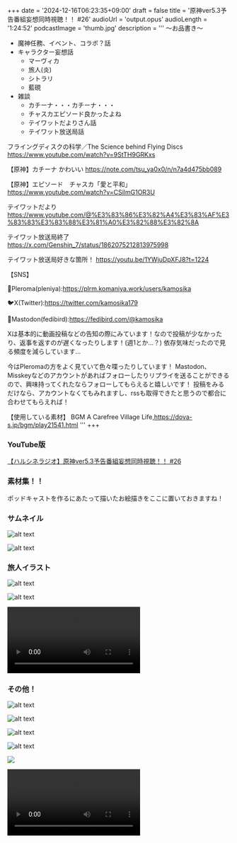 +++
date = '2024-12-16T06:23:35+09:00'
draft = false
title = '原神ver5.3予告番組妄想同時視聴！！ #26'
audioUrl = 'output.opus'
audioLength = '1:24:52'
podcastImage = 'thumb.jpg'
description = '''
～お品書き～
- 魔神任務、イベント、コラボ？話
- キャラクター妄想話
    - マーヴィカ
    - 旅人(炎)
    - シトラリ
    - 藍硯
- 雑談
    - カチーナ・・・カチーナ・・・
    - チャスカエピソード良かったよね
    - テイワットだよりさん話
    - テイワット放送局話

フライングディスクの科学／The Science behind Flying Discs
https://www.youtube.com/watch?v=9StTH9GRKxs

【原神】カチーナ かわいい
https://note.com/tsu_ya0x0/n/n7a4d475bb089

【原神】エピソード　チャスカ「愛と平和」
https://www.youtube.com/watch?v=CSilmG1OR3U

テイワットだより
https://www.youtube.com/@%E3%83%86%E3%82%A4%E3%83%AF%E3%83%83%E3%83%88%E3%81%A0%E3%82%88%E3%82%8A

テイワット放送局終了
https://x.com/Genshin_7/status/1862075212813975998

テイワット放送局好きな箇所！
https://youtu.be/1YWjuDpXFJ8?t=1224

【SNS】

🪻Pleroma(pleniya):https://plrm.komaniya.work/users/kamosika

🐦X(Twitter):https://twitter.com/kamosika179 

🐘Mastodon(fedibird):https://fedibird.com/@kamosika

Xは基本的に動画投稿などの告知の際にみています！なので投稿が少なかったり、返事を返すのが遅くなったりします！(週1とか…？)
依存気味だったので見る頻度を減らしています…

今はPleromaの方をよく見ていて色々喋ったりしています！
Mastodon、Misskeyなどのアカウントがあればフォローしたりリプライを送ることができるので、興味持ってくれたならフォローしてもらえると嬉しいです！
投稿をみるだけなら、アカウントなくてもみれますし、rssも取得できたと思うので都合に合わせてもらえれば！

【使用している素材】
BGM
A Carefree Village Life,https://dova-s.jp/bgm/play21541.html
'''
+++

### YouTube版

[【ハルシネラジオ】原神ver5.3予告番組妄想同時視聴！！ #26](https://youtu.be/_QQpTzmwxno)

### 素材集！！

ポッドキャストを作るにあたって描いたお絵描きをここに置いておきますね！

### サムネイル

![alt text](PCサムネイル用.jpg)

![alt text](ポッドキャストサムネイル.jpg)

### 旅人イラスト

![alt text](炎旅人イラスト.jpg)

![alt text](炎旅人イラスト透過.png)

<video controls src="炎旅人イラスト.mp4" title="Title"></video>

### その他！

![alt text](ふわふわやぎ.png)

![alt text](キックマーヴィカ.png)

![alt text](チャクラムシトラリ.png)

![alt text](らんやん.png)

![](おりがみのことり.png)

<video controls src="ver5_3いろいろ.mp4" title="Title"></video>

